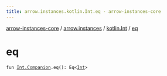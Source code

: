 ```yaml
---
title: arrow.instances.kotlin.Int.eq - arrow-instances-core
---
```


[arrow-instances-core](../../index.html) / [arrow.instances](../index.html) / [kotlin.Int](index.html) / [eq](./eq.html)

# eq

`fun `[`Int.Companion`](https://kotlinlang.org/api/latest/jvm/stdlib/kotlin/-int/-companion/index.html)`.eq(): Eq<`[`Int`](https://kotlinlang.org/api/latest/jvm/stdlib/kotlin/-int/index.html)`>`